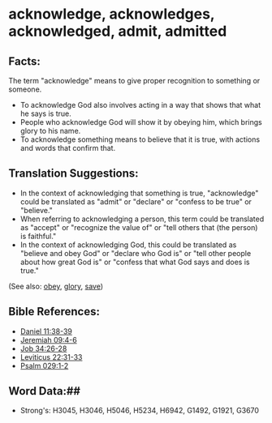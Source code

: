 # acknowledge, acknowledges, acknowledged, admit, admitted  #

## Facts: ##

The term "acknowledge" means to give proper recognition to something or someone.

* To acknowledge God also involves acting in a way that shows that what he says is true.
* People who acknowledge God will show it by obeying him, which brings glory to his name.
* To acknowledge something means to believe that it is true, with actions and words that confirm that. 

## Translation Suggestions: ##

* In the context of acknowledging that something is true, "acknowledge" could be translated as "admit" or "declare" or "confess to be true" or "believe."
* When referring to acknowledging a person, this term could be translated as "accept" or "recognize the value of" or "tell others that (the person) is faithful."
* In the context of acknowledging God, this could be translated as "believe and obey God" or "declare who God is" or "tell other people about how great God is" or "confess that what God says and does is true."

(See also: [obey](obey.md), [glory](../kt/glory.md), [save](../kt/save.md))

## Bible References: ##

* [Daniel 11:38-39](rc://en/tn/help/dan/11/38)
* [Jeremiah 09:4-6](rc://en/tn/help/jer/09/04)
* [Job 34:26-28](rc://en/tn/help/job/34/26)
* [Leviticus 22:31-33](rc://en/tn/help/lev/22/31)
* [Psalm 029:1-2](rc://en/tn/help/psa/029/001)

## Word Data:##

* Strong's: H3045, H3046, H5046, H5234, H6942, G1492, G1921, G3670
